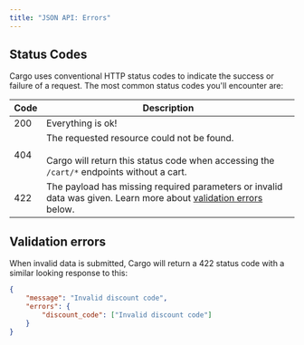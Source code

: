 ```yaml
---
title: "JSON API: Errors"
---
```


## Status Codes
Cargo uses conventional HTTP status codes to indicate the success or failure of a request. The most common status codes you'll encounter are:


| Code | Description                                                                                                                                 |
| ---- | ------------------------------------------------------------------------------------------------------------------------------------------- |
| 200  | Everything is ok!                                                                                                                           |
| 404  | The requested resource could not be found.<br><br>Cargo will return this status code when accessing the `/cart/*` endpoints without a cart. |
| 422  | The payload has missing required parameters or invalid data was given. Learn more about [validation errors](#validation-errors) below.      |

## Validation errors
When invalid data is submitted, Cargo will return a 422 status code with a similar looking response to this:

```json
{
	"message": "Invalid discount code",
	"errors": {
		"discount_code": ["Invalid discount code"]
	}
}
```